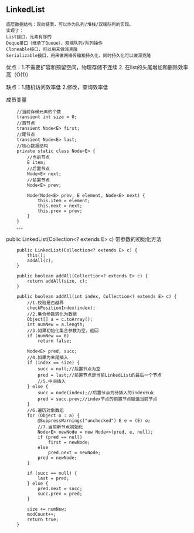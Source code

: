 ##  LinkedList

	底层数据结构：双向链表，可以作为队列/堆栈/双端队列的实现。
	实现了：
	List接口，元素有序的
	Deque接口（继承了Queue），双端队列/队列操作
	Cloneable接口，可以用来做浅克隆
	Serializable接口，用来做网络传输和持久化，同时持久化可以做深克隆
	
优点：1.不需要扩容和预留空间，物理存储不连续
	2. 在list的头尾增加和删除效率高（O(1)）

缺点：1.随机访问效率低
     2.修改，查询效率低

成员变量

```
	//当前存储元素的个数
	transient int size = 0;
	//首节点
    transient Node<E> first;
	//尾节点
    transient Node<E> last;
    //核心数据结构
    private static class Node<E> {
    	//当前节点
        E item;
        //后置节点
        Node<E> next;
        //前置节点
        Node<E> prev;

        Node(Node<E> prev, E element, Node<E> next) {
            this.item = element;
            this.next = next;
            this.prev = prev;
        }
    }
    。。。
```

public LinkedList(Collection<? extends E> c) 带参数的初始化方法

```
    public LinkedList(Collection<? extends E> c) {
        this();
        addAll(c);
    }
    
    public boolean addAll(Collection<? extends E> c) {
        return addAll(size, c);
    }
    
    public boolean addAll(int index, Collection<? extends E> c) {
    	//1.校验是否越界
        checkPositionIndex(index);
		//2.集合参数转化为数组
        Object[] a = c.toArray();
        int numNew = a.length;
        //3.如果初始化集合参数为空，返回
        if (numNew == 0)
            return false;

        Node<E> pred, succ;
        //4.如果为末尾插入
        if (index == size) {
            succ = null;//后置节点为空
            pred = last;//前置节点是当前LinkedList的最后一个节点
            //5.中间插入
        } else {
            succ = node(index);//后置节点为待插入的index节点
            pred = succ.prev;//index节点的前置节点赋值当前节点
        }
		//6.遍历对象数组
        for (Object o : a) {
            @SuppressWarnings("unchecked") E e = (E) o;
            //7.当前新节点初始化
            Node<E> newNode = new Node<>(pred, e, null);
            if (pred == null)
                first = newNode;
            else
                pred.next = newNode;
            pred = newNode;
        }

        if (succ == null) {
            last = pred;
        } else {
            pred.next = succ;
            succ.prev = pred;
        }

        size += numNew;
        modCount++;
        return true;
    }

```




















